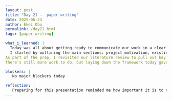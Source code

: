 ```yaml
---
layout: post
title: "Day 21 –  paper writing"
date: 2025-06-23
author: Ekei Obu 
permalink: /day21.html
tags: [paper writing]

what_i_learned: |
  Today was all about getting ready to communicate our work in a clear and compelling way. I began preparing the presentation for our ECGNet project, organizing the content in a way that tells the story behind our research—     from the problem we’re addressing to the impact we hope to make.
  I started by outlining the main sections: project motivation, existing research, methodology, and expected outcomes. I wanted the structure to not only inform but also engage, especially for those who may not have a deep   technical background. Finding that balance between technical depth and clarity is something I’m learning in real time.
As part of the prep, I revisited our literature review to pull out key studies that support our direction. It helped reinforce our rationale and added credibility to what we’re building. I also made notes on what visuals would support each section—things like ECG sample images, model diagrams, and summary tables.
There’s still more work to do, but laying down the framework today gave me momentum. Tomorrow, I’ll focus on finalizing the slides and refining the narrative flow so that we’re not just presenting data—we’re telling a story

blockers: |
   No major blockers today

reflection: |
   Preparing for this presentation reminded me how important it is to not just do the work but to be able to communicate it clearly. As I organized the slides, I realized that understanding the project is one thing, and         explaining it simply and confidently is another. It pushed me to think deeper about our purpose and the "why" behind every step we have taken so far. I also noticed areas where I needed to revisit certain concepts just to      make sure I could speak on them without second-guessing. Overall, the process helped me grow not just as a researcher but as a communicator.
---
```

